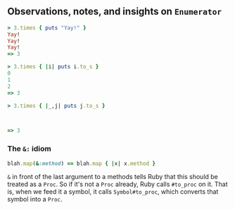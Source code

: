 ## Observations, notes, and insights on `Enumerator`

```ruby
> 3.times { puts "Yay!" }
Yay!
Yay!
Yay!
=> 3
```

```ruby
> 3.times { |i| puts i.to_s }
0
1
2
=> 3
```

```ruby
> 3.times { |_,j| puts j.to_s }



=> 3
```

### The `&:` idiom

```ruby
blah.map(&:method) == blah.map { |x| x.method }
```

`&` in front of the last argument to a methods tells Ruby that this should be treated as a `Proc`. So if it's not a `Proc` already, Ruby calls `#to_proc` on it.
That is, when we feed it a symbol, it calls `Symbol#to_proc`, which converts that symbol into a `Proc`.

